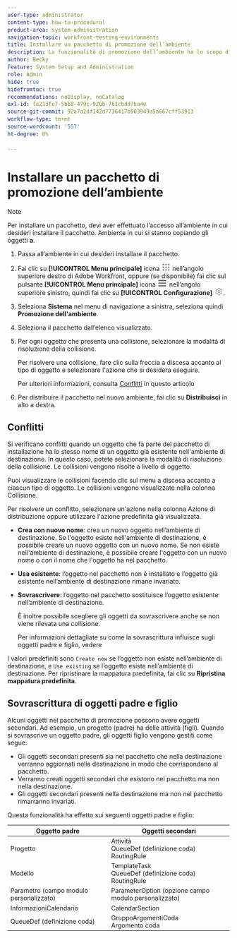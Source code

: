 ```yaml
---
user-type: administrator
content-type: how-to-procedural
product-area: system-administration
navigation-topic: workfront-testing-environments
title: Installare un pacchetto di promozione dell’ambiente
description: La funzionalità di promozione dell’ambiente ha lo scopo di consentire lo spostamento di oggetti correlati alla configurazione da un ambiente all’altro. Scopri come installare un pacchetto di promozione dell’ambiente in un ambiente di destinazione.
author: Becky
feature: System Setup and Administration
role: Admin
hide: true
hidefromtoc: true
recommendations: noDisplay, noCatalog
exl-id: fe213fe7-5bb8-479c-926b-761cbdd7ba4e
source-git-commit: 92a7a2df142d7736417b903949a5a667cff53913
workflow-type: tm+mt
source-wordcount: '557'
ht-degree: 0%

---
```


# Installare un pacchetto di promozione dell’ambiente

>[!NOTE]
>
>Per installare un pacchetto, devi aver effettuato l’accesso all’ambiente in cui desideri installare il pacchetto. Ambiente in cui si stanno copiando gli oggetti **a**.

1. Passa all’ambiente in cui desideri installare il pacchetto.
1. Fai clic su **[!UICONTROL Menu principale]** icona ![Menu principale](/help/_includes/assets/main-menu-icon.png) nell’angolo superiore destro di Adobe Workfront, oppure (se disponibile) fai clic sul pulsante **[!UICONTROL Menu principale]** icona ![Menu principale](/help/_includes/assets/main-menu-icon-left-nav.png) nell’angolo superiore sinistro, quindi fai clic su **[!UICONTROL Configurazione]** ![Icona Configurazione](/help/_includes/assets/gear-icon-setup.png).
1. Seleziona **Sistema** nel menu di navigazione a sinistra, seleziona quindi **Promozione dell&#39;ambiente**.
1. Seleziona il pacchetto dall’elenco visualizzato.
1. Per ogni oggetto che presenta una collisione, selezionare la modalità di risoluzione della collisione.

   Per risolvere una collisione, fare clic sulla freccia a discesa accanto al tipo di oggetto e selezionare l&#39;azione che si desidera eseguire.

   Per ulteriori informazioni, consulta [Conflitti](#collisions) in questo articolo
1. Per distribuire il pacchetto nel nuovo ambiente, fai clic su **Distribuisci** in alto a destra.

## Conflitti

Si verificano conflitti quando un oggetto che fa parte del pacchetto di installazione ha lo stesso nome di un oggetto già esistente nell&#39;ambiente di destinazione. In questo caso, potete selezionare la modalità di risoluzione della collisione. Le collisioni vengono risolte a livello di oggetto.

Puoi visualizzare le collisioni facendo clic sul menu a discesa accanto a ciascun tipo di oggetto. Le collisioni vengono visualizzate nella colonna Collisione.

Per risolvere un conflitto, selezionare un&#39;azione nella colonna Azione di distribuzione oppure utilizzare l&#39;azione predefinita già visualizzata.

* **Crea con nuovo nome**: crea un nuovo oggetto nell’ambiente di destinazione. Se l&#39;oggetto esiste nell&#39;ambiente di destinazione, è possibile creare un nuovo oggetto con un nuovo nome. Se non esiste nell&#39;ambiente di destinazione, è possibile creare l&#39;oggetto con un nuovo nome o con il nome che l&#39;oggetto ha nel pacchetto.
* **Usa esistente**: l’oggetto nel pacchetto non è installato e l’oggetto già esistente nell’ambiente di destinazione rimane invariato.
* **Sovrascrivere**: l’oggetto nel pacchetto sostituisce l’oggetto esistente nell’ambiente di destinazione.

  È inoltre possibile scegliere gli oggetti da sovrascrivere anche se non viene rilevata una collisione.

  Per informazioni dettagliate su come la sovrascrittura influisce sugli oggetti padre e figlio, vedere
<!--
* Do not use: The object in the package is not installed in the target environment. If you select Do not use, an error message will appear detailing how this choice will affect other objects or fields.
-->

I valori predefiniti sono `Create new` se l’oggetto non esiste nell’ambiente di destinazione, e `Use existing` se l’oggetto esiste nell’ambiente di destinazione. Per ripristinare la mappatura predefinita, fai clic su **Ripristina mappatura predefinita**.

## Sovrascrittura di oggetti padre e figlio

Alcuni oggetti nel pacchetto di promozione possono avere oggetti secondari. Ad esempio, un progetto (padre) ha delle attività (figli). Quando si sovrascrive un oggetto padre, gli oggetti figlio vengono gestiti come segue:

* Gli oggetti secondari presenti sia nel pacchetto che nella destinazione verranno aggiornati nella destinazione in modo che corrispondano al pacchetto.
* Verranno creati oggetti secondari che esistono nel pacchetto ma non nella destinazione.
* Gli oggetti secondari presenti nella destinazione ma non nel pacchetto rimarranno invariati.

Questa funzionalità ha effetto sui seguenti oggetti padre e figlio:

| Oggetto padre | Oggetti secondari |
|---|---|
| Progetto | Attività<br>QueueDef (definizione coda)<br>RoutingRule |
| Modello | TemplateTask<br>QueueDef (definizione coda)<br>RoutingRule |
| Parametro (campo modulo personalizzato) | ParameterOption (opzione campo modulo personalizzato) |
| InformazioniCalendario | CalendarSection |
| QueueDef (definizione coda) | GruppoArgomentiCoda<br>Argomento coda |

